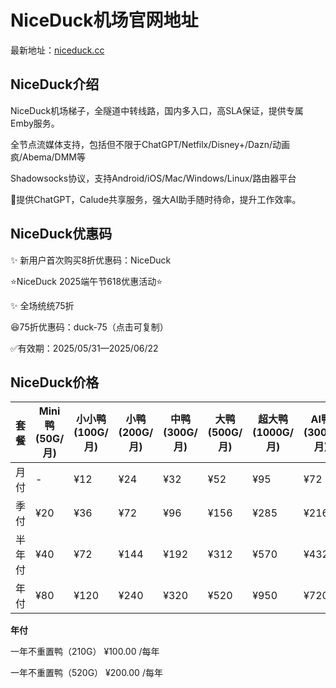# NiceDuck机场官网地址

最新地址：[niceduck.cc](https://dash.niceduck.io/register?code=Of2BNtyJ)

## NiceDuck介绍

NiceDuck机场梯子，全隧道中转线路，国内多入口，高SLA保证，提供专属Emby服务。

全节点流媒体支持，包括但不限于ChatGPT/Netfilx/Disney+/Dazn/动画疯/Abema/DMM等

Shadowsocks协议，支持Android/iOS/Mac/Windows/Linux/路由器平台

🤖提供ChatGPT，Calude共享服务，强大AI助手随时待命，提升工作效率。

## NiceDuck优惠码
✨ 新用户首次购买8折优惠码：NiceDuck

⭐NiceDuck 2025端午节618优惠活动⭐

✨ 全场统统75折

😆75折优惠码：duck-75（点击可复制）

✅有效期：2025/05/31—2025/06/22

## NiceDuck价格

|套餐|Mini鸭(50G/月)|小小鸭(100G/月)|小鸭(200G/月)|中鸭(300G/月)|大鸭(500G/月)|超大鸭(1000G/月)|AI鸭(300G/月)|AI鸭(500G/月)
|----|-------|-------|-------|-------|-------|-------|-------|-------|
|月付|-|¥12|¥24|¥32|¥52|¥95|¥72|¥112|
|季付|¥20|¥36|¥72|¥96|¥156|¥285|¥216|¥336|
|半年付|¥40|¥72|¥144|¥192|¥312|¥570|¥432|¥672|
|年付|¥80|¥120|¥240|¥320|¥520|¥950|¥720|¥1120|

**年付**

一年不重置鸭（210G） ¥100.00 /每年

一年不重置鸭（520G） ¥200.00 /每年


